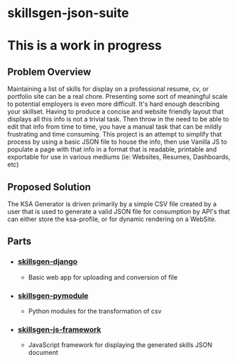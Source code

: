 # skillsgen-json-suite

# **This is a work in progress**

## Problem Overview
Maintaining a list of skills for display on a professional resume, cv, or portfolio site can be a real chore. Presenting some sort of meaningful scale to potential employers is even more difficult. It's hard enough describing your skillset.  Having to produce a concise and website friendly layout that displays all this info is not a trivial task. Then throw in the need to be able to edit that info from time to time, you have a manual task that can be mildly frustrating and time consuming. This project is an attempt to simplify that process by using a basic JSON file to house the info, then use Vanilla JS to populate a page with that info in a format that is readable, printable and exportable for use in various mediums (ie: Websites, Resumes, Dashboards, etc)

## Proposed Solution
The KSA Generator is driven primarily by a simple CSV file created by a user that is used to generate a valid JSON file for consumption by API's that can either store the ksa-profile, or for dynamic rendering on a WebSite.

## Parts

- ### [skillsgen-django](skillsgen-django/README.md)
  - Basic web app for uploading and conversion of file
- ### [skillsgen-pymodule](skillsgen-pymodule/README.md)
  - Python modules for the transformation of csv
- ### [skillsgen-js-framework](skillsgen-js-framework/README.md)
  - JavaScript framework for displaying the generated skills JSON document
